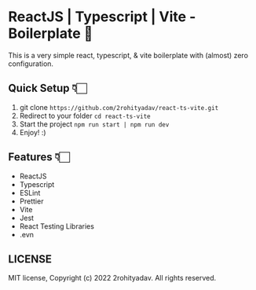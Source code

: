 # ReactJS | Typescript | Vite - Boilerplate 🤯

This is a very simple react, typescript, & vite boilerplate with (almost) zero configuration.

## Quick Setup 👇🏻

1. git clone `https://github.com/2rohityadav/react-ts-vite.git`
2. Redirect to your folder `cd react-ts-vite`
3. Start the project `npm run start | npm run dev`
4. Enjoy! :)

## Features 👇🏻

- ReactJS
- Typescript
- ESLint
- Prettier
- Vite
- Jest
- React Testing Libraries
- .evn

## LICENSE

MIT license, Copyright (c) 2022 2rohityadav. All rights reserved.
